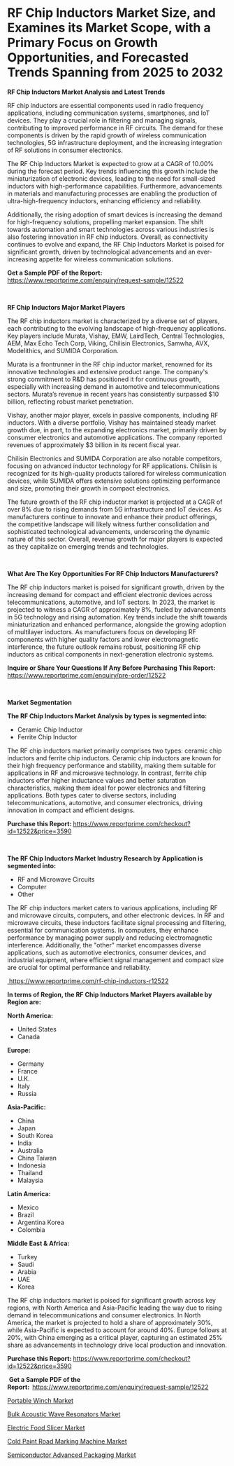<p><h1>RF Chip Inductors Market Size, and Examines its Market Scope, with a Primary Focus on Growth Opportunities, and Forecasted Trends Spanning from 2025 to 2032</h1></p><p><strong>RF Chip Inductors Market Analysis and Latest Trends</strong></p>
<p><p>RF chip inductors are essential components used in radio frequency applications, including communication systems, smartphones, and IoT devices. They play a crucial role in filtering and managing signals, contributing to improved performance in RF circuits. The demand for these components is driven by the rapid growth of wireless communication technologies, 5G infrastructure deployment, and the increasing integration of RF solutions in consumer electronics.</p><p>The RF Chip Inductors Market is expected to grow at a CAGR of 10.00% during the forecast period. Key trends influencing this growth include the miniaturization of electronic devices, leading to the need for small-sized inductors with high-performance capabilities. Furthermore, advancements in materials and manufacturing processes are enabling the production of ultra-high-frequency inductors, enhancing efficiency and reliability.</p><p>Additionally, the rising adoption of smart devices is increasing the demand for high-frequency solutions, propelling market expansion. The shift towards automation and smart technologies across various industries is also fostering innovation in RF chip inductors. Overall, as connectivity continues to evolve and expand, the RF Chip Inductors Market is poised for significant growth, driven by technological advancements and an ever-increasing appetite for wireless communication solutions.</p></p>
<p><strong>Get a Sample PDF of the Report:&nbsp;</strong> <a href="https://www.reportprime.com/enquiry/request-sample/12522?utm_campaign=11&utm_medium=2&utm_source=Github&utm_content=ia&utm_term=18032025&utm_id=rf-chip-inductors">https://www.reportprime.com/enquiry/request-sample/12522</a></p>
<p>&nbsp;</p>
<p><strong>RF Chip Inductors Major Market Players</strong></p>
<p><p>The RF chip inductors market is characterized by a diverse set of players, each contributing to the evolving landscape of high-frequency applications. Key players include Murata, Vishay, EMW, LairdTech, Central Technologies, AEM, Max Echo Tech Corp, Viking, Chilisin Electronics, Samwha, AVX, Modelithics, and SUMIDA Corporation.</p><p>Murata is a frontrunner in the RF chip inductor market, renowned for its innovative technologies and extensive product range. The company's strong commitment to R&D has positioned it for continuous growth, especially with increasing demand in automotive and telecommunications sectors. Murata’s revenue in recent years has consistently surpassed $10 billion, reflecting robust market penetration.</p><p>Vishay, another major player, excels in passive components, including RF inductors. With a diverse portfolio, Vishay has maintained steady market growth due, in part, to the expanding electronics market, primarily driven by consumer electronics and automotive applications. The company reported revenues of approximately $3 billion in its recent fiscal year.</p><p>Chilisin Electronics and SUMIDA Corporation are also notable competitors, focusing on advanced inductor technology for RF applications. Chilisin is recognized for its high-quality products tailored for wireless communication devices, while SUMIDA offers extensive solutions optimizing performance and size, promoting their growth in compact electronics. </p><p>The future growth of the RF chip inductor market is projected at a CAGR of over 8% due to rising demands from 5G infrastructure and IoT devices. As manufacturers continue to innovate and enhance their product offerings, the competitive landscape will likely witness further consolidation and sophisticated technological advancements, underscoring the dynamic nature of this sector. Overall, revenue growth for major players is expected as they capitalize on emerging trends and technologies.</p></p>
<p>&nbsp;</p>
<p><strong>What Are The Key Opportunities For RF Chip Inductors Manufacturers?</strong></p>
<p><p>The RF chip inductors market is poised for significant growth, driven by the increasing demand for compact and efficient electronic devices across telecommunications, automotive, and IoT sectors. In 2023, the market is projected to witness a CAGR of approximately 8%, fueled by advancements in 5G technology and rising automation. Key trends include the shift towards miniaturization and enhanced performance, alongside the growing adoption of multilayer inductors. As manufacturers focus on developing RF components with higher quality factors and lower electromagnetic interference, the future outlook remains robust, positioning RF chip inductors as critical components in next-generation electronic systems.</p></p>
<p><strong>Inquire or Share Your Questions If Any Before Purchasing This Report:</strong> <a href="https://www.reportprime.com/enquiry/pre-order/12522?utm_campaign=11&utm_medium=2&utm_source=Github&utm_content=ia&utm_term=18032025&utm_id=rf-chip-inductors">https://www.reportprime.com/enquiry/pre-order/12522</a></p>
<p>&nbsp;</p>
<p><strong>Market Segmentation</strong></p>
<p><strong>The RF Chip Inductors Market Analysis by types is segmented into:</strong></p>
<p><ul><li>Ceramic Chip Inductor</li><li>Ferrite Chip Inductor</li></ul></p>
<p><p>The RF chip inductors market primarily comprises two types: ceramic chip inductors and ferrite chip inductors. Ceramic chip inductors are known for their high frequency performance and stability, making them suitable for applications in RF and microwave technology. In contrast, ferrite chip inductors offer higher inductance values and better saturation characteristics, making them ideal for power electronics and filtering applications. Both types cater to diverse sectors, including telecommunications, automotive, and consumer electronics, driving innovation in compact and efficient designs.</p></p>
<p><strong>Purchase this Report:&nbsp;</strong><a href="https://www.reportprime.com/checkout?id=12522&price=3590&utm_campaign=11&utm_medium=2&utm_source=Github&utm_content=ia&utm_term=18032025&utm_id=rf-chip-inductors">https://www.reportprime.com/checkout?id=12522&price=3590</a></p>
<p>&nbsp;</p>
<p><strong>The RF Chip Inductors Market Industry Research by Application is segmented into:</strong></p>
<p><ul><li>RF and Microwave Circuits</li><li>Computer</li><li>Other</li></ul></p>
<p><p>The RF chip inductors market caters to various applications, including RF and microwave circuits, computers, and other electronic devices. In RF and microwave circuits, these inductors facilitate signal processing and filtering, essential for communication systems. In computers, they enhance performance by managing power supply and reducing electromagnetic interference. Additionally, the "other" market encompasses diverse applications, such as automotive electronics, consumer devices, and industrial equipment, where efficient signal management and compact size are crucial for optimal performance and reliability.</p></p>
<p><a href="https://www.reportprime.com/rf-chip-inductors-r12522?utm_campaign=11&utm_medium=2&utm_source=Github&utm_content=ia&utm_term=18032025&utm_id=rf-chip-inductors">&nbsp;https://www.reportprime.com/rf-chip-inductors-r12522</a></p>
<p><strong>In terms of Region, the RF Chip Inductors Market Players available by Region are:</strong></p>
<p>
    <p> <strong> North America: </strong>
        <ul>
            <li>United States</li>
            <li>Canada</li>
        </ul>
        </p> 
    <p> <strong> Europe: </strong>
        <ul>
            <li>Germany</li>
            <li>France</li>
            <li>U.K.</li>
            <li>Italy</li>
            <li>Russia</li>
        </ul>
        </p> 
    <p> <strong> Asia-Pacific: </strong>
        <ul>
            <li>China</li>
            <li>Japan</li>
            <li>South Korea</li>
            <li>India</li>
            <li>Australia</li>
            <li>China Taiwan</li>
            <li>Indonesia</li>
            <li>Thailand</li>
            <li>Malaysia</li>
        </ul>
        </p> 
    <p> <strong> Latin America: </strong>
        <ul>
            <li>Mexico</li>
            <li>Brazil</li>
            <li>Argentina Korea</li>
            <li>Colombia</li>
        </ul>
        </p> 
    <p> <strong> Middle East & Africa: </strong>
        <ul>
            <li>Turkey</li>
            <li>Saudi</li>
            <li>Arabia</li>
            <li>UAE</li>
            <li>Korea</li>
        </ul>
    </p>
    </p>
<p><p>The RF chip inductors market is poised for significant growth across key regions, with North America and Asia-Pacific leading the way due to rising demand in telecommunications and consumer electronics. In North America, the market is projected to hold a share of approximately 30%, while Asia-Pacific is expected to account for around 40%. Europe follows at 20%, with China emerging as a critical player, capturing an estimated 25% share as advancements in technology drive local production and innovation.</p></p>
<p><strong>Purchase this Report: </strong><a href="https://www.reportprime.com/checkout?id=12522&price=3590&utm_campaign=11&utm_medium=2&utm_source=Github&utm_content=ia&utm_term=18032025&utm_id=rf-chip-inductors">https://www.reportprime.com/checkout?id=12522&price=3590</a></p>
<p>&nbsp;<strong>Get a Sample PDF of the Report:&nbsp;&nbsp;</strong><a href="https://www.reportprime.com/enquiry/request-sample/12522?utm_campaign=11&utm_medium=2&utm_source=Github&utm_content=ia&utm_term=18032025&utm_id=rf-chip-inductors">https://www.reportprime.com/enquiry/request-sample/12522</a></p>
<p><strong></strong></p>
<p><p><a href="https://www.linkedin.com/pulse/revenue-analysis-growth-forecast-portable-winch-market-y9nzf?utm_campaign=11&utm_medium=2&utm_source=Github&utm_content=ia&utm_term=18032025&utm_id=rf-chip-inductors">Portable Winch Market</a></p><p><a href="https://github.com/shirlantosx7/Market-Research-Report-List-1/blob/main/bulk-acoustic-wave-resonators-market.md?utm_campaign=11&utm_medium=2&utm_source=Github&utm_content=ia&utm_term=18032025&utm_id=rf-chip-inductors">Bulk Acoustic Wave Resonators Market</a></p><p><a href="https://www.linkedin.com/pulse/success-road-map-growing-electric-food-slicer-market-industrys-xw6if?utm_campaign=11&utm_medium=2&utm_source=Github&utm_content=ia&utm_term=18032025&utm_id=rf-chip-inductors">Electric Food Slicer Market</a></p><p><a href="https://www.linkedin.com/pulse/size-dynamics-expected-growth-cold-paint-road-marking-machine-op0ff?utm_campaign=11&utm_medium=2&utm_source=Github&utm_content=ia&utm_term=18032025&utm_id=rf-chip-inductors">Cold Paint Road Marking Machine Market</a></p><p><a href="https://github.com/lanuskarnajc/Market-Research-Report-List-1/blob/main/semiconductor-advanced-packaging-market.md?utm_campaign=11&utm_medium=2&utm_source=Github&utm_content=ia&utm_term=18032025&utm_id=rf-chip-inductors">Semiconductor Advanced Packaging Market</a></p></p>